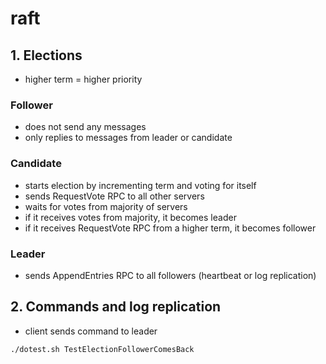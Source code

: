 # raft
## 1. Elections
- higher term = higher priority

### Follower
- does not send any messages
- only replies to messages from leader or candidate
### Candidate
- starts election by incrementing term and voting for itself
- sends RequestVote RPC to all other servers
- waits for votes from majority of servers
- if it receives votes from majority, it becomes leader
- if it receives RequestVote RPC from a higher term, it becomes follower
### Leader
- sends AppendEntries RPC to all followers (heartbeat or log replication)

## 2. Commands and log replication
- client sends command to leader
```bash
./dotest.sh TestElectionFollowerComesBack
```